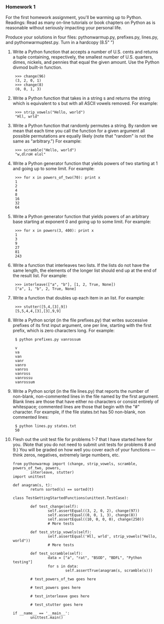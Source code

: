 ### Homework 1

For the first homework assignment, you'll be warming up to Python. Readings: Read as many on-line tutorials or book chapters on Python as is reasonable without seriously impacting your personal life.

Produce your solutions in four files: pythonwarmup.py, prefixes.py, lines.py, and pythonwarmuptest.py. Turn in a hardcopy (8.5" ")

1. Write a Python function that accepts a number of U.S. cents and returns a tuple containing, respectively, the smallest number of U.S. quarters, dimes, nickels, and pennies that equal the given amount. Use the Python divmod built-in function.

        >>> change(96)
        (3, 2, 0, 1)
        >>> change(8)
        (0, 0, 1, 3)

2. Write a Python function that takes in a string s and returns the string which is equivalent to s but with all ASCII vowels removed. For example:

        >>> strip_vowels("Hello, world")
        "Hll, wrld"

3. Write a Python function that randomly permutes a string. By random we mean that each time you call the function for a given argument all possible permutations are equally likely (note that "random" is not the same as "arbitrary.") For example:

        >>> scramble("Hello, world")
        "w,dlroH elol"

4. Write a Python generator function that yields powers of two starting at 1 and going up to some limit. For example:

        >>> for x in powers_of_two(70): print x
        1
        2
        4
        8
        16
        32
        64

5. Write a Python generator function that yields powers of an arbitrary base starting at exponent 0 and going up to some limit. For example:

        >>> for x in powers(3, 400): print x
        1
        3
        9
        27
        81
        243

6. Write a function that interleaves two lists. If the lists do not have the same length, the elements of the longer list should end up at the end of the result list. For example:

        >>> interleave(["a", "b"], [1, 2, True, None])
        ["a", 1, "b", 2, True, None]

7. Write a function that doubles up each item in an list. For example:

        >>> stutter([5,4,[3],9])
        [5,5,4,4,[3],[3],9,9]

8. Write a Python script (in the file prefixes.py) that writes successive prefixes of its first input argument, one per line, starting with the first prefix, which is zero characters long. For example:
    
        $ python prefixes.py vanrossum
        
        v
        va
        van
        vanr
        vanro
        vanros
        vanross
        vanrossu
        vanrossum

9. Write a Python script (in the file lines.py) that reports the number of non-blank, non-commented lines in the file named by the first argument. Blank lines are those that have either no characters or consist entirely of whitespace; commented lines are those that begin with the "#" character. For example, if the file states.txt has 50 non-blank, non commented lines:

        $ python lines.py states.txt
        50

10. Flesh out the unit test file for problems 1-7 that I have started here for you. (Note that you do not need to submit unit tests for problems 8 and 9.) You will be graded on how well you cover each of your functions — think zeros, negatives, extremely large numbers, etc.

        from pythonwarmup import (change, strip_vowels, scramble, powers_of_two, powers,
                interleave, stutter)
        import unittest

        def anagram(s, t):
                return sorted(s) == sorted(t)

        class TestGettingStartedFunctions(unittest.TestCase):

                def test_change(self):
                        self.assertEqual((3, 2, 0, 2), change(97))
                        self.assertEqual((0, 0, 1, 3), change(8))
                        self.assertEqual((10, 0, 0, 0), change(250))
                        # More tests

                def test_strip_vowels(self):
                        self.assertEqual('Hll, wrld', strip_vowels("Hello, world"))
                        # More tests

                def test_scramble(self):
                        data = ["a", "rat", "BSOD", "BDFL", "Python testing"]
                        for s in data:
                                self.assertTrue(anagram(s, scramble(s)))

                # test_powers_of_two goes here

                # test_powers goes here

                # test_interleave goes here

                # test_stutter goes here

        if __name__ == '__main__':
                unittest.main()
